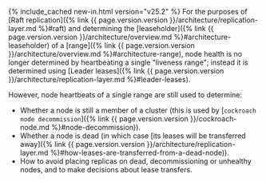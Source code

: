 {% include_cached new-in.html version="v25.2" %} For the purposes of [Raft replication]({% link {{ page.version.version }}/architecture/replication-layer.md %}#raft) and determining the [leaseholder]({% link {{ page.version.version }}/architecture/overview.md %}#architecture-leaseholder) of a [range]({% link {{ page.version.version }}/architecture/overview.md %}#architecture-range), node health is no longer determined by heartbeating a single "liveness range"; instead it is determined using [Leader leases]({% link {{ page.version.version }}/architecture/replication-layer.md %}#leader-leases).

<a name="liveness-range"></a>

However, node heartbeats of a single range are still used to determine:

- Whether a node is still a member of a cluster (this is used by [`cockroach node decommission`]({% link {{ page.version.version }}/cockroach-node.md %}#node-decommission)).
- Whether a node is dead (in which case [its leases will be transferred away]({% link {{ page.version.version }}/architecture/replication-layer.md %}#how-leases-are-transferred-from-a-dead-node)).
- How to avoid placing replicas on dead, decommissioning or unhealthy nodes, and to make decisions about lease transfers.
